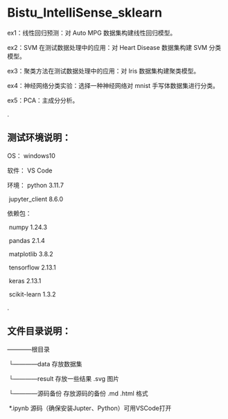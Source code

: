 # Bistu_IntelliSense_sklearn

ex1：线性回归预测：对 Auto MPG 数据集构建线性回归模型。

ex2：SVM 在测试数据处理中的应用：对 Heart Disease 数据集构建 SVM 分类模型。

ex3：聚类方法在测试数据处理中的应用：对 Iris 数据集构建聚类模型。

ex4：神经网络分类实验：选择一种神经网络对 mnist 手写体数据集进行分类。

ex5：PCA：主成分分析。

.

## 测试环境说明：

OS： 	windows10

软件：	VS Code

环境：	python                       3.11.7

​		 jupyter_client               8.6.0

依赖包：

​		numpy                        1.24.3

​		pandas                       2.1.4

​		matplotlib                   3.8.2

​		tensorflow                   2.13.1

​		keras                        2.13.1

​		scikit-learn                 1.3.2

.

## 文件目录说明：

————根目录		

​	└————data					  存放数据集

​	└————result					存放一些结果 .svg 图片

​	└————源码备份				   存放源码的备份 .md .html 格式

​	*.ipynb						源码（确保安装Jupter、Python）可用VSCode打开



